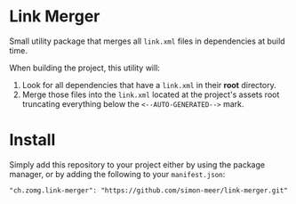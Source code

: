 # Link Merger
Small utility package that merges all `link.xml` files in dependencies at build time.

When building the project, this utility will:

1. Look for all dependencies that have a `link.xml` in their **root** directory.
2. Merge those files into the `link.xml` located at the project's assets root truncating everything below the `<--AUTO-GENERATED-->` mark.


# Install

Simply add this repository to your project either by using the package manager, or by adding the following to your `manifest.json`:

`"ch.zomg.link-merger": "https://github.com/simon-meer/link-merger.git"`
